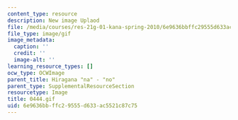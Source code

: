 ```yaml
---
content_type: resource
description: New image Uplaod
file: /media/courses/res-21g-01-kana-spring-2010/6e9636bbffc29555d633ac5521c87c75_0444.gif
file_type: image/gif
image_metadata:
  caption: ''
  credit: ''
  image-alt: ''
learning_resource_types: []
ocw_type: OCWImage
parent_title: Hiragana "na" - "no"
parent_type: SupplementalResourceSection
resourcetype: Image
title: 0444.gif
uid: 6e9636bb-ffc2-9555-d633-ac5521c87c75
---
```

